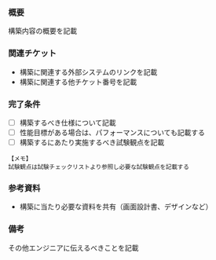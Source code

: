 ### 概要

構築内容の概要を記載

### 関連チケット

- 構築に関連する外部システムのリンクを記載
- 構築に関連する他チケット番号を記載

### 完了条件

- [ ] 構築するべき仕様について記載
- [ ] 性能目標がある場合は、パフォーマンスについても記載する
- [ ] 構築するにあたり実施するべき試験観点を記載

```
【メモ】
試験観点は試験チェックリストより参照し必要な試験観点を記載する
```

### 参考資料
 
- 構築に当たり必要な資料を共有（画面設計書、デザインなど）

### 備考

その他エンジニアに伝えるべきことを記載